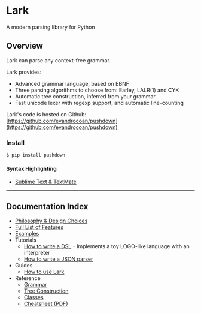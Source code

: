 # Lark

A modern parsing library for Python

## Overview

Lark can parse any context-free grammar.

Lark provides:

- Advanced grammar language, based on EBNF
- Three parsing algorithms to choose from: Earley, LALR(1) and CYK
- Automatic tree construction, inferred from your grammar
- Fast unicode lexer with regexp support, and automatic line-counting

Lark's code is hosted on Github: [https://github.com/evandrocoan/pushdown](https://github.com/evandrocoan/pushdown)

### Install
```bash
$ pip install pushdown
```

#### Syntax Highlighting

- [Sublime Text & TextMate](https://github.com/evandrocoan/pushdown_syntax)

-----

## Documentation Index


* [Philosophy & Design Choices](philosophy.md)
* [Full List of Features](features.md)
* [Examples](https://github.com/evandrocoan/pushdown/tree/master/examples)
* Tutorials
    * [How to write a DSL](http://blog.erezsh.com/how-to-write-a-dsl-in-python-with-lark/) - Implements a toy LOGO-like language with an interpreter
    * [How to write a JSON parser](json_tutorial.md)
* Guides
    * [How to use Lark](how_to_use.md)
* Reference
    * [Grammar](grammar.md)
    * [Tree Construction](tree_construction.md)
    * [Classes](classes.md)
    * [Cheatsheet (PDF)](lark_cheatsheet.pdf)
